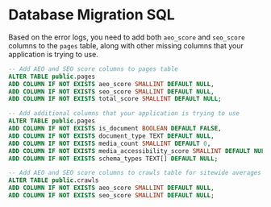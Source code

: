 # Database Migration SQL

Based on the error logs, you need to add both `aeo_score` and `seo_score` columns to the `pages` table, along with other missing columns that your application is trying to use.

```sql
-- Add AEO and SEO score columns to pages table
ALTER TABLE public.pages
ADD COLUMN IF NOT EXISTS aeo_score SMALLINT DEFAULT NULL,
ADD COLUMN IF NOT EXISTS seo_score SMALLINT DEFAULT NULL,
ADD COLUMN IF NOT EXISTS total_score SMALLINT DEFAULT NULL;

-- Add additional columns that your application is trying to use
ALTER TABLE public.pages
ADD COLUMN IF NOT EXISTS is_document BOOLEAN DEFAULT FALSE,
ADD COLUMN IF NOT EXISTS document_type TEXT DEFAULT NULL,
ADD COLUMN IF NOT EXISTS media_count SMALLINT DEFAULT 0,
ADD COLUMN IF NOT EXISTS media_accessibility_score SMALLINT DEFAULT NULL,
ADD COLUMN IF NOT EXISTS schema_types TEXT[] DEFAULT NULL;

-- Add AEO and SEO score columns to crawls table for sitewide averages
ALTER TABLE public.crawls
ADD COLUMN IF NOT EXISTS aeo_score SMALLINT DEFAULT NULL,
ADD COLUMN IF NOT EXISTS seo_score SMALLINT DEFAULT NULL;
``` 
